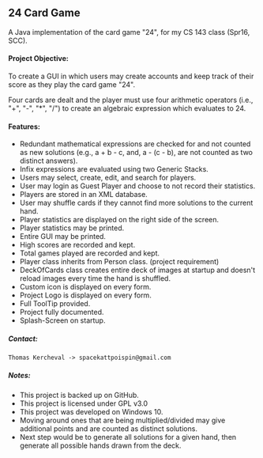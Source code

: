 ## 24 Card Game

A Java implementation of the card game "24", for my CS 143 class (Spr16, SCC).

#### Project Objective:

To create a GUI in which users may create accounts and keep track of their
score as they play the card game "24".

Four cards are dealt and the player must use four arithmetic operators (i.e.,
"+", "-", "\*", "/") to create an algebraic expression which evaluates to 24.

#### Features:

  - Redundant mathematical expressions are checked for and not counted as
      new solutions (e.g., a + b - c, and, a - (c - b), are not counted
      as two distinct answers).
  - Infix expressions are evaluated using two Generic Stacks.
  - Users may select, create, edit, and search for players.
  - User may login as Guest Player and choose to not record their statistics.
  - Players are stored in an XML database.
  - User may shuffle cards if they cannot find more solutions to the current
      hand.
  - Player statistics are displayed on the right side of the screen.
  - Player statistics may be printed.
  - Entire GUI may be printed.
  - High scores are recorded and kept.
  - Total games played are recorded and kept.
  - Player class inherits from Person class. (project requirement)
  - DeckOfCards class creates entire deck of images at startup and doesn't
      reload images every time the hand is shuffled.
  - Custom icon is displayed on every form.
  - Project Logo is displayed on every form.
  - Full ToolTip provided.
  - Project fully documented.
  - Splash-Screen on startup.

##### Contact:

    Thomas Kercheval -> spacekattpoispin@gmail.com

##### Notes:

  - This project is backed up on GitHub.
  - This project is licensed under GPL v3.0
  - This project was developed on Windows 10.
  - Moving around ones that are being multiplied/divided may give additional
      points and are counted as distinct solutions.
  - Next step would be to generate all solutions for a given hand, then
      generate all possible hands drawn from the deck.
